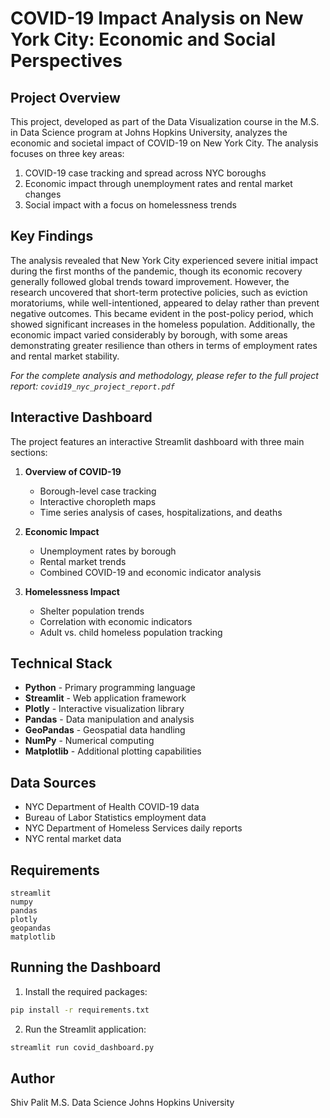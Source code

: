 # COVID-19 Impact Analysis on New York City: Economic and Social Perspectives

## Project Overview
This project, developed as part of the Data Visualization course in the M.S. in Data Science program at Johns Hopkins University, analyzes the economic and societal impact of COVID-19 on New York City. The analysis focuses on three key areas:

1. COVID-19 case tracking and spread across NYC boroughs
2. Economic impact through unemployment rates and rental market changes
3. Social impact with a focus on homelessness trends

## Key Findings
The analysis revealed that New York City experienced severe initial impact during the first months of the pandemic, though its economic recovery generally followed global trends toward improvement. However, the research uncovered that short-term protective policies, such as eviction moratoriums, while well-intentioned, appeared to delay rather than prevent negative outcomes. This became evident in the post-policy period, which showed significant increases in the homeless population. Additionally, the economic impact varied considerably by borough, with some areas demonstrating greater resilience than others in terms of employment rates and rental market stability.

*For the complete analysis and methodology, please refer to the full project report: `covid19_nyc_project_report.pdf`*

## Interactive Dashboard
The project features an interactive Streamlit dashboard with three main sections:

1. **Overview of COVID-19**
   - Borough-level case tracking
   - Interactive choropleth maps
   - Time series analysis of cases, hospitalizations, and deaths

2. **Economic Impact**
   - Unemployment rates by borough
   - Rental market trends
   - Combined COVID-19 and economic indicator analysis

3. **Homelessness Impact**
   - Shelter population trends
   - Correlation with economic indicators
   - Adult vs. child homeless population tracking

## Technical Stack
- **Python** - Primary programming language
- **Streamlit** - Web application framework
- **Plotly** - Interactive visualization library
- **Pandas** - Data manipulation and analysis
- **GeoPandas** - Geospatial data handling
- **NumPy** - Numerical computing
- **Matplotlib** - Additional plotting capabilities

## Data Sources
- NYC Department of Health COVID-19 data
- Bureau of Labor Statistics employment data
- NYC Department of Homeless Services daily reports
- NYC rental market data

## Requirements
```
streamlit
numpy
pandas
plotly
geopandas
matplotlib
```

## Running the Dashboard
1. Install the required packages:
```bash
pip install -r requirements.txt
```

2. Run the Streamlit application:
```bash
streamlit run covid_dashboard.py
```

## Author
Shiv Palit
M.S. Data Science
Johns Hopkins University
